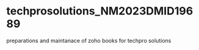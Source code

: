 # techprosolutions_NM2023DMID19689
preparations and maintanace of zoho books for  techpro solutions
